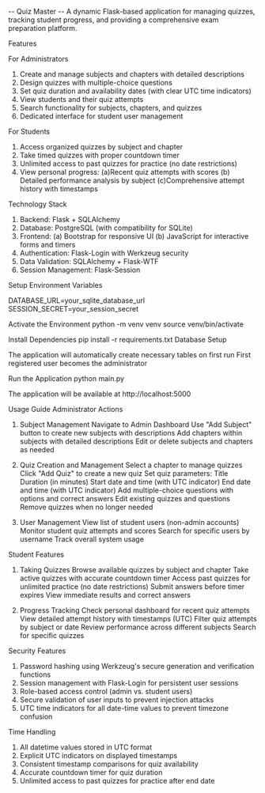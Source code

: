 -- Quiz Master --
A dynamic Flask-based application for managing quizzes, tracking student progress, and providing a comprehensive exam preparation platform.

Features

For Administrators
1. Create and manage subjects and chapters with detailed descriptions
2. Design quizzes with multiple-choice questions
3. Set quiz duration and availability dates (with clear UTC time indicators)
4. View students and their quiz attempts
5. Search functionality for subjects, chapters, and quizzes
6. Dedicated interface for student user management

For Students
1. Access organized quizzes by subject and chapter
2. Take timed quizzes with proper countdown timer
3. Unlimited access to past quizzes for practice (no date restrictions)
4. View personal progress:
(a)Recent quiz attempts with scores
(b) Detailed performance analysis by subject
(c)Comprehensive attempt history with timestamps

Technology Stack
1. Backend: Flask + SQLAlchemy
2. Database: PostgreSQL (with compatibility for SQLite)
3. Frontend:
(a) Bootstrap for responsive UI
(b) JavaScript for interactive forms and timers
4. Authentication: Flask-Login with Werkzeug security
5. Data Validation: SQLAlchemy + Flask-WTF
6. Session Management: Flask-Session

Setup
Environment Variables

DATABASE_URL=your_sqlite_database_url
SESSION_SECRET=your_session_secret

Activate the Environment
python -m venv venv
source venv/bin/activate

Install Dependencies
pip install -r requirements.txt
Database Setup

The application will automatically create necessary tables on first run
First registered user becomes the administrator

Run the Application
python main.py

The application will be available at http://localhost:5000

Usage Guide
Administrator Actions
1. Subject Management
Navigate to Admin Dashboard
Use "Add Subject" button to create new subjects with descriptions
Add chapters within subjects with detailed descriptions
Edit or delete subjects and chapters as needed

2. Quiz Creation and Management
Select a chapter to manage quizzes
Click "Add Quiz" to create a new quiz
Set quiz parameters:
Title
Duration (in minutes)
Start date and time (with UTC indicator)
End date and time (with UTC indicator)
Add multiple-choice questions with options and correct answers
Edit existing quizzes and questions
Remove quizzes when no longer needed

3. User Management
View list of student users (non-admin accounts)
Monitor student quiz attempts and scores
Search for specific users by username
Track overall system usage

Student Features
1. Taking Quizzes
Browse available quizzes by subject and chapter
Take active quizzes with accurate countdown timer
Access past quizzes for unlimited practice (no date restrictions)
Submit answers before timer expires
View immediate results and correct answers

2. Progress Tracking
Check personal dashboard for recent quiz attempts
View detailed attempt history with timestamps (UTC)
Filter quiz attempts by subject or date
Review performance across different subjects
Search for specific quizzes

Security Features
1. Password hashing using Werkzeug's secure generation and verification functions
2. Session management with Flask-Login for persistent user sessions
3. Role-based access control (admin vs. student users)
4. Secure validation of user inputs to prevent injection attacks
5. UTC time indicators for all date-time values to prevent timezone confusion

Time Handling
1. All datetime values stored in UTC format
2. Explicit UTC indicators on displayed timestamps
3. Consistent timestamp comparisons for quiz availability
4. Accurate countdown timer for quiz duration
5. Unlimited access to past quizzes for practice after end date